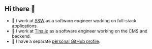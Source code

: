## Hi there 👋

* 🔭 I work at [SSW](https://www.ssw.com.au/people/brook-jeynes) as a software engineer working on full-stack applications.
* 🦙 I work at [Tina.io](tina.io) as a software engineer working on the CMS and backend.
* 🏓 I have a separate [personal GitHub profile](https://github.com/BrookJeynes).
